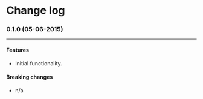 Change log
==========

### 0.1.0 (05-06-2015)
______________________

#### Features

+ Initial functionality.

#### Breaking changes

+ n/a